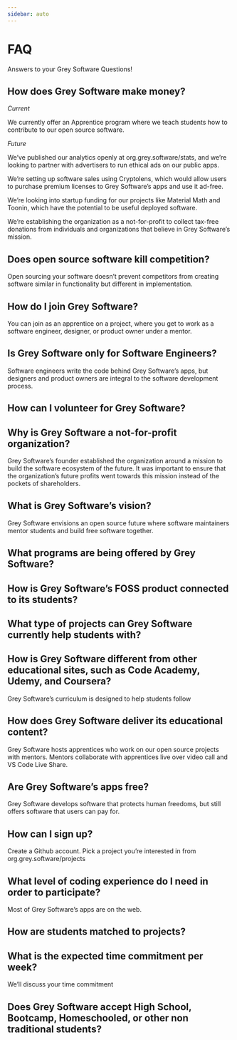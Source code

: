 ```yaml
---
sidebar: auto
---
```


# FAQ

Answers to your Grey Software Questions!

## How does Grey Software make money?

_Current_

We currently offer an Apprentice program where we teach students how to
contribute to our open source software.

_Future_

We’ve published our analytics openly at org.grey.software/stats, and we’re
looking to partner with advertisers to run ethical ads on our public apps.

We’re setting up software sales using Cryptolens, which would allow users to
purchase premium licenses to Grey Software’s apps and use it ad-free.

We’re looking into startup funding for our projects like Material Math and
Toonin, which have the potential to be useful deployed software.

We’re establishing the organization as a not-for-profit to collect tax-free
donations from individuals and organizations that believe in Grey Software’s
mission.

## Does open source software kill competition?

Open sourcing your software doesn’t prevent competitors from creating software
similar in functionality but different in implementation.

## How do I join Grey Software?

You can join as an apprentice on a project, where you get to work as a software
engineer, designer, or product owner under a mentor.

## Is Grey Software only for Software Engineers?

Software engineers write the code behind Grey Software’s apps, but designers and
product owners are integral to the software development process.

## How can I volunteer for Grey Software?

## Why is Grey Software a not-for-profit organization?

Grey Software’s founder established the organization around a mission to build
the software ecosystem of the future. It was important to ensure that the
organization’s future profits went towards this mission instead of the pockets
of shareholders.

## What is Grey Software’s vision?

Grey Software envisions an open source future where software maintainers mentor
students and build free software together.

## What programs are being offered by Grey Software?

## How is Grey Software’s FOSS product connected to its students?

## What type of projects can Grey Software currently help students with?

## How is Grey Software different from other educational sites, such as Code Academy, Udemy, and Coursera?

Grey Software’s curriculum is designed to help students follow

## How does Grey Software deliver its educational content?

Grey Software hosts apprentices who work on our open source projects with
mentors. Mentors collaborate with apprentices live over video call and VS Code
Live Share.

## Are Grey Software’s apps free?

Grey Software develops software that protects human freedoms, but still offers
software that users can pay for.

## How can I sign up?

Create a Github account. Pick a project you’re interested in from
org.grey.software/projects

## What level of coding experience do I need in order to participate?

Most of Grey Software’s apps are on the web.

## How are students matched to projects?

## What is the expected time commitment per week?

We’ll discuss your time commitment

## Does Grey Software accept High School, Bootcamp, Homeschooled, or other non traditional students?

